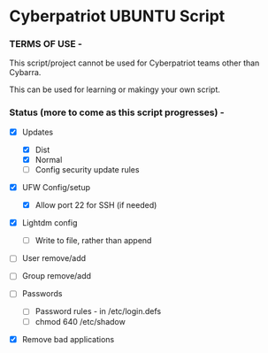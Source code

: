 # Cyberpatriot UBUNTU Script

### TERMS OF USE -

This script/project cannot be used for Cyberpatriot teams other than Cybarra.

This can be used for learning or makingy your own script.

### Status (more to come as this script progresses) -
- [x] Updates
    - [x] Dist
    - [x] Normal
    - [ ] Config security update rules
- [x] UFW Config/setup
    - [x] Allow port 22 for SSH (if needed)
- [x] Lightdm config
    - [ ] Write to file, rather than append
- [ ] User remove/add
- [ ] Group remove/add
- [ ] Passwords
    - [ ] Password rules - in /etc/login.defs
    - [ ] chmod 640 /etc/shadow
- [x] Remove bad applications

